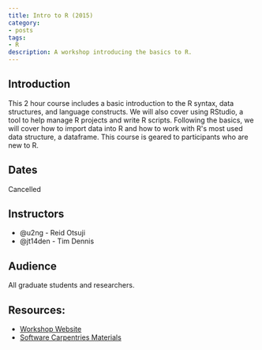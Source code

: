 ```yaml
---
title: Intro to R (2015)
category:
- posts
tags:
- R
description: A workshop introducing the basics to R.
---
```


## Introduction

This 2 hour course includes a basic introduction to the R syntax, data structures, and language constructs.  We will also cover using RStudio, a tool to help manage R projects and write R scripts.  Following the basics, we will cover how to import data into R and how to work with R's most used data structure,  a dataframe.  This course is geared to participants who are new to R.

## Dates
Cancelled

## Instructors

* @u2ng - Reid Otsuji
* @jt14den - Tim Dennis  

## Audience

All graduate students and researchers.

## Resources:

* [Workshop Website](https://ucsdlib.github.io/intro-to-r/)
* [Software Carpentries Materials](https://software-carpentry.org/lessons/)
